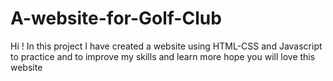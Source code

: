 # A-website-for-Golf-Club
Hi ! 
In this project I have created a website using HTML-CSS and Javascript to practice and to improve my skills  and learn more
hope you will love this website
